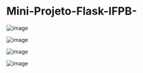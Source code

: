 # Mini-Projeto-Flask-IFPB-

![image](https://user-images.githubusercontent.com/101043200/208020093-40221b72-6b0a-469b-97b4-3ba81fd0e16b.png)

![image](https://user-images.githubusercontent.com/101043200/207947380-9e720770-75a4-46de-b7d1-2b7123f80b05.png)

![image](https://user-images.githubusercontent.com/101043200/207947610-47229c04-77a9-4bca-82de-f708107769ac.png)

![image](https://user-images.githubusercontent.com/101043200/207947659-d2690231-0bbc-4868-ace1-a592491141d1.png)



